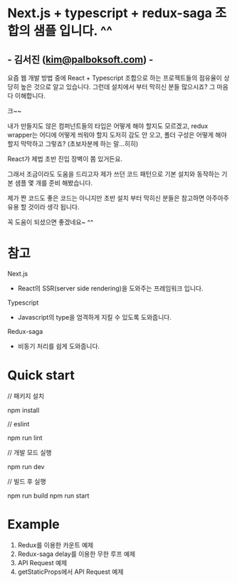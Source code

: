 # Next.js + typescript + redux-saga 조합의 샘플 입니다. ^^ 
##	- 김서진 (kim@palboksoft.com) -


요즘 웹 개발 방법 중에 React + Typescript 조합으로 하는 프로젝트들의 점유율이 상당히 높은 것으로 알고 있습니다. 
그런데 설치에서 부터 막히신 분들 많으시죠? 그 마음 다 이해합니다. 

크~~ 

내가 만들지도 않은 컴퍼넌트들의 타입은 어떻게 해야 할지도 모르겠고, redux wrapper는 어디에 어떻게 씌워야 할지 도저히 감도 안 오고, 폴더 구성은 어떻게 해야 할지 막막하고 그렇죠?
(초보자분께 하는 말…히히)

React가 제법 초반 진입 장벽이 쫌 있거든요. 

그래서 조금이라도 도움을 드리고자 제가 쓰던 코드 패턴으로 기본 설치와 동작하는 기본 샘플 몇 개를 준비 해봤습니다. 

제가 짠 코드도 좋은 코드는 아니지만 초반 설치 부터 막히신 분들은 참고하면 아주아주 유용 할 것이라 생각 됩니다. 

꼭 도움이 되셨으면 좋겠네요~ ^^ 



# 참고 

Next.js

-	React의 SSR(server side rendering)을 도와주는 프레임워크 입니다.


Typescript

-	Javascript의 type을 엄격하게 지킬 수 있도록 도와줍니다.


Redux-saga

-	비동기 처리를 쉽게 도와줍니다.



# Quick start

// 패키지 설치 

  npm install 

// eslint 

  npm run lint 

// 개발 모드 실행

  npm run dev 

// 빌드 후 실행

  npm run build
  npm run start 



# Example 

1.	Redux를 이용한 카운트 예제
2.	Redux-saga delay를 이용한 무한 루프 예제
3.	API Request 예제
4.	getStaticProps에서 API Request 예제 


